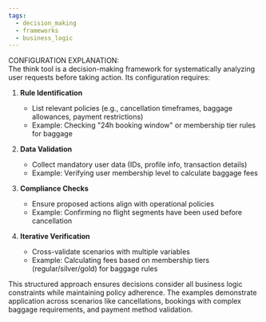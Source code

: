 ```yaml
---
tags:
  - decision_making
  - frameworks
  - business_logic
---
```

CONFIGURATION EXPLANATION:  
The think tool is a decision-making framework for systematically analyzing user requests before taking action. Its configuration requires:  

1. **Rule Identification**  
   - List relevant policies (e.g., cancellation timeframes, baggage allowances, payment restrictions)  
   - Example: Checking "24h booking window" or membership tier rules for baggage  

2. **Data Validation**  
   - Collect mandatory user data (IDs, profile info, transaction details)  
   - Example: Verifying user membership level to calculate baggage fees  

3. **Compliance Checks**  
   - Ensure proposed actions align with operational policies  
   - Example: Confirming no flight segments have been used before cancellation  

4. **Iterative Verification**  
   - Cross-validate scenarios with multiple variables  
   - Example: Calculating fees based on membership tiers (regular/silver/gold) for baggage rules  

This structured approach ensures decisions consider all business logic constraints while maintaining policy adherence. The examples demonstrate application across scenarios like cancellations, bookings with complex baggage requirements, and payment method validation.